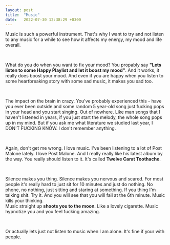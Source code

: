 ```yaml
---
layout: post
title:  "Music"
date:   2022-07-30 12:38:29 +0300
---
```


Music is such a powerful instrument. That's why I want to try and not listen to any music for a while to see how it affects my energy, my mood and life overall.  

<br>

What do you do when you want to fix your mood? You propably say **"Lets listen to some Happy Playlist and let it boost my mood"**. And it works, it really does boost your mood. And even if you are happy when you listen to some heartbreaking story with some sad music, it makes you sad too.  

<br>

The impact on the brain in crazy. You've probably experienced this - have you ever been outside and some random 5 year-old song just fucking pops in your head and you start singing. Out of nowhere. Like man songs that I haven't listened in years, if you just start the melody, the whole song pops up in my mind. But if you ask me what literature we studied last year, I DON'T FUCKING KNOW. I don't remember anything.  

<br>

Again, don't get me wrong. I love music. I've been listening to a lot of Post Malone lately. I love Post Malone. And I really really like his latest album by the way. You really should listen to it. It's called **Twelve Carat Toothache**.  

<br>

Silence makes you thing. Silence makes you nervous and scared. For most people it's really hard to just sit for 10 minutes and just do nothing. No phone, no nothing, just sitting and staring at something. If you thing I'm talking shit. Try it. And you will see that you will fail at the 6th minute. Music kills your thinking.  
Music straight up **shoots you to the moon**. Like a lovely cigarette. Music hypnotize you and you feel fucking amazing.

<br>

Or actually lets just not listen to music when I am alone. It's fine if your with people.
